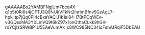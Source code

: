 gAAAAABo2YAMBFNgjUm7bcq4X-q1p5t0Ri6s4jOFTJ3Q9NUkVFkNt2InrlmBfnv5GzAgL7-hpk_tp7jQq0Pi4cBxaYAQlJ1k1ai84-I7BtPCqWEv-v3GQssMA3Y0LmVQ9t6kZ97x1onGthaCLkk9hGK-rxYCjIzSRWBP1U5EAeVumAk_c8WC985NC34IoFsnAfRqlF5DbEAU